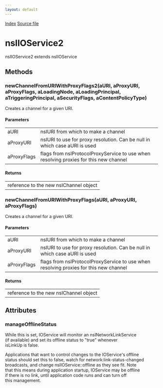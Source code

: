 ```yaml
---
layout: default
---
```

<div id='links'><a href="../index.html">Index</a>
<a href="http://dxr.mozilla.org/mozilla-central/source/netwerk/base/public/nsIIOService2.idl">Source file</a>
</div>

# nsIIOService2 #
  
nsIIOService2 extends nsIIOService  
  

## Methods ##

### newChannelFromURIWithProxyFlags2(aURI, aProxyURI, aProxyFlags, aLoadingNode, aLoadingPrincipal, aTriggeringPrincipal, aSecurityFlags, aContentPolicyType) ###
  
Creates a channel for a given URI.  
  
  

#### Parameters ####

<table>

<tr>
<td>aURI</td>
<td>nsIURI from which to make a channel  
</td>
</tr>

<tr>
<td>aProxyURI</td>
<td>nsIURI to use for proxy resolution. Can be null in which  
       case aURI is used  
</td>
</tr>

<tr>
<td>aProxyFlags</td>
<td>flags from nsIProtocolProxyService to use  
       when resolving proxies for this new channel  
</td>
</tr>

</table>

#### Returns ####

<table>

<tr>
<td>reference to the new nsIChannel object  
</td>
</tr>

</table>

### newChannelFromURIWithProxyFlags(aURI, aProxyURI, aProxyFlags) ###
  
Creates a channel for a given URI.  
  
  

#### Parameters ####

<table>

<tr>
<td>aURI</td>
<td>nsIURI from which to make a channel  
</td>
</tr>

<tr>
<td>aProxyURI</td>
<td>nsIURI to use for proxy resolution. Can be null in which  
       case aURI is used  
</td>
</tr>

<tr>
<td>aProxyFlags</td>
<td>flags from nsIProtocolProxyService to use  
       when resolving proxies for this new channel  
</td>
</tr>

</table>

#### Returns ####

<table>

<tr>
<td>reference to the new nsIChannel object  
</td>
</tr>

</table>

## Attributes ##

### manageOfflineStatus ###
  
While this is set, IOService will monitor an nsINetworkLinkService  
(if available) and set its offline status to "true" whenever  
isLinkUp is false.  
  
Applications that want to control changes to the IOService's offline  
status should set this to false, watch for network:link-status-changed  
broadcasts, and change nsIIOService::offline as they see fit. Note  
that this means during application startup, IOService may be offline  
if there is no link, until application code runs and can turn off  
this management.  
  
